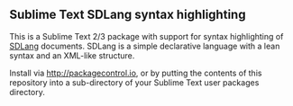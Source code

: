 Sublime Text SDLang syntax highlighting
---------------------------------------

This is a Sublime Text 2/3 package with support for syntax highlighting of [SDLang](http://ikayzo.org/display/SDL/Home) documents. SDLang is a simple declarative language with a lean syntax and an XML-like structure.

Install via <http://packagecontrol.io>, or by putting the contents of this repository into a sub-directory of your Sublime Text user packages directory.

